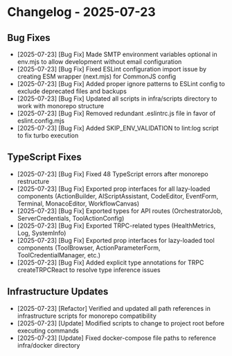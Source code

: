 # Changelog - 2025-07-23

## Bug Fixes

- [2025-07-23] [Bug Fix] Made SMTP environment variables optional in env.mjs to allow development without email configuration
- [2025-07-23] [Bug Fix] Fixed ESLint configuration import issue by creating ESM wrapper (next.mjs) for CommonJS config
- [2025-07-23] [Bug Fix] Added proper ignore patterns to ESLint config to exclude deprecated files and backups
- [2025-07-23] [Bug Fix] Updated all scripts in infra/scripts directory to work with monorepo structure
- [2025-07-23] [Bug Fix] Removed redundant .eslintrc.js file in favor of eslint.config.mjs
- [2025-07-23] [Bug Fix] Added SKIP_ENV_VALIDATION to lint:log script to fix turbo execution

## TypeScript Fixes

- [2025-07-23] [Bug Fix] Fixed 48 TypeScript errors after monorepo restructure
- [2025-07-23] [Bug Fix] Exported prop interfaces for all lazy-loaded components (ActionBuilder, AIScriptAssistant, CodeEditor, EventForm, Terminal, MonacoEditor, WorkflowCanvas)
- [2025-07-23] [Bug Fix] Exported types for API routes (OrchestratorJob, ServerCredentials, ToolActionConfig)
- [2025-07-23] [Bug Fix] Exported TRPC-related types (HealthMetrics, Log, SystemInfo)
- [2025-07-23] [Bug Fix] Exported prop interfaces for lazy-loaded tool components (ToolBrowser, ActionParameterForm, ToolCredentialManager, etc.)
- [2025-07-23] [Bug Fix] Added explicit type annotations for TRPC createTRPCReact to resolve type inference issues

## Infrastructure Updates

- [2025-07-23] [Refactor] Verified and updated all path references in infrastructure scripts for monorepo compatibility
- [2025-07-23] [Update] Modified scripts to change to project root before executing commands
- [2025-07-23] [Update] Fixed docker-compose file paths to reference infra/docker directory
